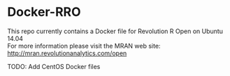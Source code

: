 Docker-RRO
==========

This repo currently contains a Docker file for Revolution R Open on Ubuntu 14.04  
For more information please visit the MRAN web site:  
http://mran.revolutionanalytics.com/open


TODO:
Add CentOS Docker files
